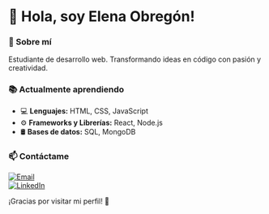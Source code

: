 # 👋 Hola, soy Elena Obregón!

### 🚀 Sobre mí

Estudiante de desarrollo web. Transformando ideas en código con pasión y creatividad.

### 📚 Actualmente aprendiendo

- 💻 **Lenguajes:** HTML, CSS, JavaScript  
- ⚙️ **Frameworks y Librerías:** React, Node.js  
- 🛢️ **Bases de datos:** SQL, MongoDB  

### 📫 Contáctame

[![Email](https://img.shields.io/badge/Email-elenaobregonl@gmail.com-red?style=for-the-badge&logo=gmail&logoColor=white)](mailto:elenaobregonl@gmail.com)  
[![LinkedIn](https://img.shields.io/badge/LinkedIn-Elena%20Obreg%C3%B3n-blue?style=for-the-badge&logo=linkedin)](https://www.linkedin.com/in/elena-obreg%C3%B3n-l%C3%B3pez-b86a81159/)

¡Gracias por visitar mi perfil! 🚀

